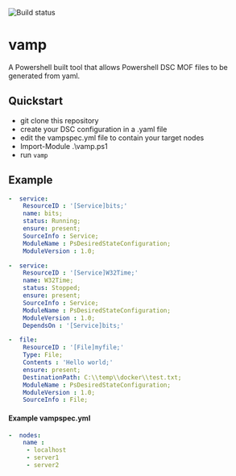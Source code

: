 ![Build status](https://ci.appveyor.com/api/projects/status/s7a7aos4yo2v3vvd?svg=true)

# vamp
A Powershell built tool that allows Powershell DSC MOF files to be generated from yaml. 

## Quickstart
* git clone this repository
* create your DSC configuration in a .yaml file
* edit the vampspec.yml file to contain your target nodes
* Import-Module .\vamp.ps1
* run ```vamp```

## Example 

```yaml
-  service:
    ResourceID : '[Service]bits;'
    name: bits;
    status: Running;
    ensure: present;
    SourceInfo : Service;
    ModuleName : PsDesiredStateConfiguration;
    ModuleVersion : 1.0;

-  service:
    ResourceID : '[Service]W32Time;'
    name: W32Time;
    status: Stopped;
    ensure: present;
    SourceInfo : Service;
    ModuleName : PsDesiredStateConfiguration;
    ModuleVersion : 1.0;
    DependsOn : '[Service]bits;'

-  file:
    ResourceID : '[File]myfile;'
    Type: File;
    Contents : 'Hello world;'
    ensure: present;
    DestinationPath: C:\\temp\\docker\\test.txt;
    ModuleName : PsDesiredStateConfiguration;
    ModuleVersion : 1.0;
    SourceInfo : File;
```
#### Example vampspec.yml
```yaml
-  nodes:
    name : 
     - localhost
     - server1
     - server2
    
```
